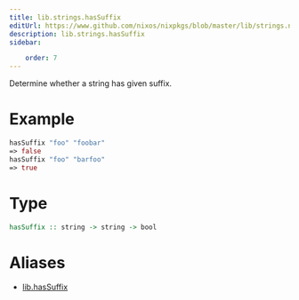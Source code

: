 ```yaml
---
title: lib.strings.hasSuffix
editUrl: https://www.github.com/nixos/nixpkgs/blob/master/lib/strings.nix#L406C5
description: lib.strings.hasSuffix
sidebar:

    order: 7
---
```


Determine whether a string has given suffix.

# Example

```nix
hasSuffix "foo" "foobar"
=> false
hasSuffix "foo" "barfoo"
=> true
```

# Type

```haskell
hasSuffix :: string -> string -> bool
```


# Aliases

- [lib.hasSuffix](/reference/libhasSuffix)


